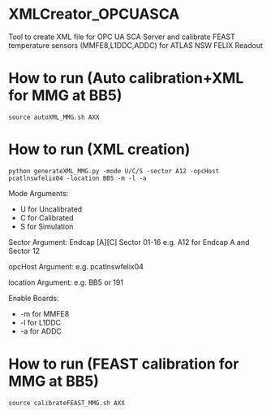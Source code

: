 # XMLCreator_OPCUASCA

Tool to create XML file for OPC UA SCA Server and calibrate FEAST temperature sensors (MMFE8,L1DDC,ADDC) for ATLAS NSW FELIX Readout

# How to run (Auto calibration+XML for MMG at BB5)
```
source autoXML_MMG.sh AXX
```

# How to run (XML creation)
```
python generateXML_MMG.py -mode U/C/S -sector A12 -opcHost pcatlnswfelix04 -location BB5 -m -l -a 
```
Mode Arguments:
*  U for Uncalibrated
*  C for Calibrated
*  S for Simulation

Sector Argument:
Endcap [A][C]
Sector 01-16
e.g. A12 for Endcap A and Sector 12

opcHost Argument:
e.g. pcatlnswfelix04

location Argument:
e.g. BB5 or 191

Enable Boards:
*  -m for MMFE8
*  -l for L1DDC
*  -a for ADDC

# How to run (FEAST calibration for MMG at BB5)
```
source calibrateFEAST_MMG.sh AXX
```
